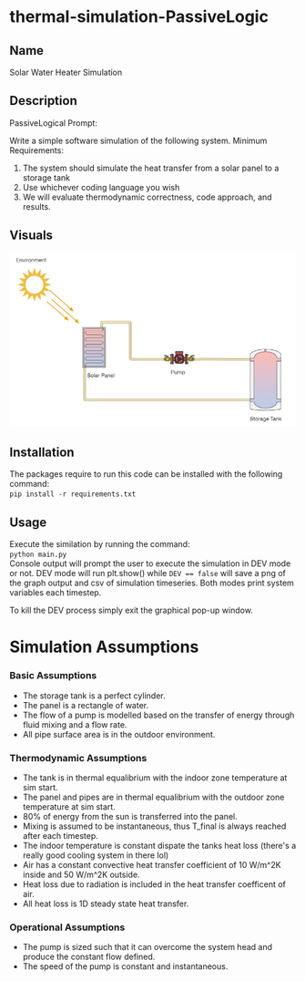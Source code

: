# thermal-simulation-PassiveLogic


## Name
Solar Water Heater Simulation

## Description
PassiveLogical Prompt:

Write a simple software simulation of the following system.
Minimum Requirements:
1. The system should simulate the heat transfer from a solar panel to a storage tank
2. Use whichever coding language you wish
3. We will evaluate thermodynamic correctness, code approach, and results.


## Visuals
![system-diagram](system-diagram.jpg)

## Installation
The packages require to run this code can be installed with the following command:  
`pip install -r requirements.txt`

## Usage
Execute the similation by running the command:  
`python main.py`  
Console output will prompt the user to execute the simulation in DEV mode or not. DEV mode will run plt.show() while `DEV == false` will save a png of the graph output and csv of simulation timeseries. Both modes print system variables each timestep. 

To kill the DEV process simply exit the graphical pop-up window.



# Simulation Assumptions

### Basic Assumptions
- The storage tank is a perfect cylinder.
- The panel is a rectangle of water. 
- The flow of a pump is modelled based on the transfer of energy through fluid mixing and
a flow rate.
- All pipe surface area is in the outdoor environment. 

### Thermodynamic Assumptions
- The tank is in thermal equalibrium with the indoor zone temperature at sim start.
- The panel and pipes are in thermal equalibrium with the outdoor zone temperature at sim start.
- 80% of energy from the sun is transferred into the panel.
- Mixing is assumed to be instantaneous, thus T_final is always reached after each timestep.
- The indoor temperature is constant dispate the tanks heat loss (there's a really good cooling system in there lol)
- Air has a constant convective heat transfer coefficient of 10 W/m^2K inside and 50 W/m^2K outside.
- Heat loss due to radiation is included in the heat transfer coefficent of air.
- All heat loss is 1D steady state heat transfer.

### Operational Assumptions
- The pump is sized such that it can overcome the system head and produce the constant flow defined.
- The speed of the pump is constant and instantaneous.
